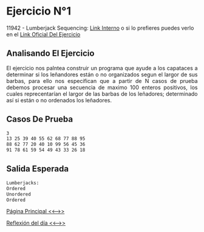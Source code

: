 # Ejercicio N°1 

11942 - Lumberjack Sequencing: [Link Interno](../pdf/p11942.pdf) o si lo prefieres puedes verlo en el  [Link Oficial Del Ejercicio](https://uva.onlinejudge.org/index.php?option=onlinejudge&page=show_problem&problem=3093)

## Analisando El Ejercicio

<p style="text-align: justify;"> El ejercicio nos palntea construir un programa que ayude a los capataces a determinar si los leñandores están o no organizados segun el largor de sus barbas, para ello nos especifican que a partir de N casos de prueba debemos procesar una secuencia de maximo 100 enteros positivos, los cuales reprecentarían el largor de las barbas de los leñadores; determinado así si están o no ordenados los leñadores.</p>

## Casos De Prueba

```txt
3
13 25 39 40 55 62 68 77 88 95
88 62 77 20 40 10 99 56 45 36
91 78 61 59 54 49 43 33 26 18
```

## Salida Esperada

```txt
Lumberjacks:
Ordered
Unordered
Ordered
```
[Página Principal <<-->>](../README.md)

[Reflexión del día <<-->>](../img/img1.jpg)

